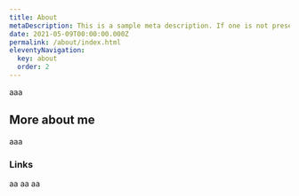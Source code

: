 ```yaml
---
title: About
metaDescription: This is a sample meta description. If one is not present in your page/post's front matter, the default metadata.desciption will be used instead.
date: 2021-05-09T00:00:00.000Z
permalink: /about/index.html
eleventyNavigation:
  key: about
  order: 2
---
```

aaa

## More about me

aaa

### Links

aa
aa
aa
